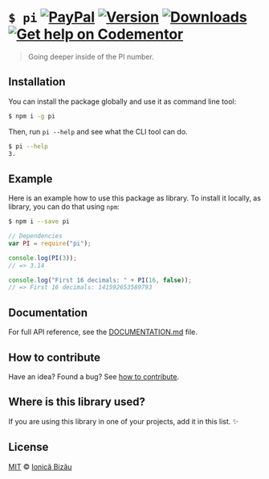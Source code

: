 # `$ pi` [![PayPal](https://img.shields.io/badge/%24-paypal-f39c12.svg)][paypal-donations] [![Version](https://img.shields.io/npm/v/pi.svg)](https://www.npmjs.com/package/pi) [![Downloads](https://img.shields.io/npm/dt/pi.svg)](https://www.npmjs.com/package/pi) [![Get help on Codementor](https://cdn.codementor.io/badges/get_help_github.svg)](https://www.codementor.io/johnnyb?utm_source=github&utm_medium=button&utm_term=johnnyb&utm_campaign=github)

> Going deeper inside of the PI number.

## Installation

You can install the package globally and use it as command line tool:

```sh
$ npm i -g pi
```

Then, run `pi --help` and see what the CLI tool can do.

```sh
$ pi --help
3.
```

## Example

Here is an example how to use this package as library. To install it locally, as library, you can do that using `npm`:

```sh
$ npm i --save pi
```

```js
// Dependencies
var PI = require("pi");

console.log(PI(3));
// => 3.14

console.log("First 16 decimals: " + PI(16, false));
// => First 16 decimals: 141592653589793
```

## Documentation

For full API reference, see the [DOCUMENTATION.md][docs] file.

## How to contribute
Have an idea? Found a bug? See [how to contribute][contributing].

## Where is this library used?
If you are using this library in one of your projects, add it in this list. :sparkles:

## License

[MIT][license] © [Ionică Bizău][website]

[paypal-donations]: https://www.paypal.com/cgi-bin/webscr?cmd=_s-xclick&hosted_button_id=RVXDDLKKLQRJW
[donate-now]: http://i.imgur.com/6cMbHOC.png

[license]: http://showalicense.com/?fullname=Ionic%C4%83%20Biz%C4%83u%20%3Cbizauionica%40gmail.com%3E%20(http%3A%2F%2Fionicabizau.net)&year=2015#license-mit
[website]: http://ionicabizau.net
[contributing]: /CONTRIBUTING.md
[docs]: /DOCUMENTATION.md